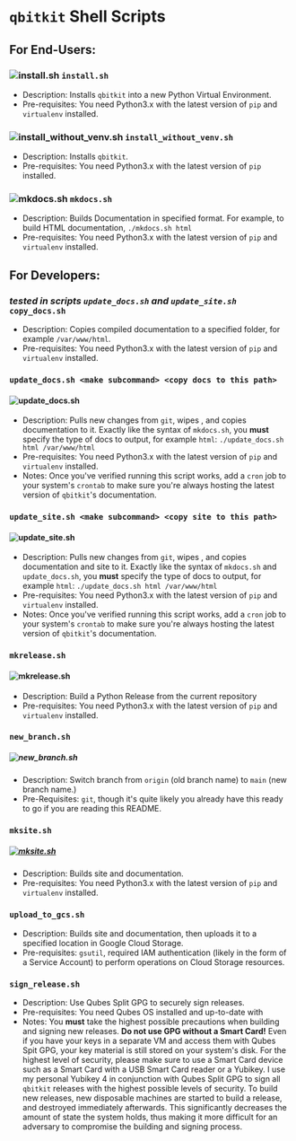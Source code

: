 # `qbitkit` Shell Scripts
## For End-Users:
### ![install.sh](https://github.com/qbitkit/qbitkit/workflows/Test%20Install%20Script/badge.svg) `install.sh`
* Description: Installs `qbitkit` into a new Python Virtual Environment.
* Pre-requisites: You need Python3.x with the latest version of `pip` and `virtualenv` installed.
### ![install_without_venv.sh](https://github.com/qbitkit/qbitkit/workflows/Test%20Install%20(no%20venv)%20Script/badge.svg) `install_without_venv.sh`
* Description: Installs `qbitkit`.
* Pre-requisites: You need Python3.x with the latest version of `pip` installed.
### ![mkdocs.sh](https://github.com/qbitkit/qbitkit/workflows/mkdocs.sh/badge.svg) `mkdocs.sh`
* Description: Builds Documentation in specified format. For example, to build HTML documentation, `./mkdocs.sh html`
* Pre-requisites: You need Python3.x with the latest version of `pip` and `virtualenv` installed.
## For Developers:
### *tested in scripts `update_docs.sh` and `update_site.sh`* `copy_docs.sh`
* Description: Copies compiled documentation to a specified folder, for example `/var/www/html`.
* Pre-requisites: You need Python3.x with the latest version of `pip` and `virtualenv` installed.
### `update_docs.sh <make subcommand> <copy docs to this path>`
#### ![update_docs.sh](https://github.com/qbitkit/qbitkit/workflows/update_docs.sh/badge.svg) 
* Description: Pulls new changes from `git`, wipes <copy docs to this path>, and copies documentation to it. Exactly like the syntax of `mkdocs.sh`, you **must** specify the type of docs to output, for example `html`: `./update_docs.sh html /var/www/html`
* Pre-requisites: You need Python3.x with the latest version of `pip` and `virtualenv` installed.
* Notes: Once you've verified running this script works, add a `cron` job to your system's `crontab` to make sure you're always hosting the latest version of `qbitkit`'s documentation.
### `update_site.sh <make subcommand> <copy site to this path>`
#### ![update_site.sh](https://github.com/qbitkit/qbitkit/workflows/update_site.sh/badge.svg)
* Description: Pulls new changes from `git`, wipes <copy site to this path>, and copies documentation and site to it. Exactly like the syntax of `mkdocs.sh` and `update_docs.sh`, you **must** specify the type of docs to output, for example `html`: `./update_docs.sh html /var/www/html`
* Pre-requisites: You need Python3.x with the latest version of `pip` and `virtualenv` installed.
* Notes: Once you've verified running this script works, add a `cron` job to your system's `crontab` to make sure you're always hosting the latest version of `qbitkit`'s documentation.
### `mkrelease.sh`
#### ![mkrelease.sh](https://github.com/qbitkit/qbitkit/workflows/mkrelease.sh/badge.svg) 
* Description: Build a Python Release from the current repository
* Pre-requisites: You need Python3.x with the latest version of `pip` and `virtualenv` installed.
### `new_branch.sh`
##### ![new_branch.sh](https://github.com/qbitkit/qbitkit/workflows/new_branch.sh/badge.svg)
* Description: Switch branch from `origin` (old branch name) to `main` (new branch name.)
* Pre-Requisites: `git`, though it's quite likely you already have this ready to go if you are reading this README. 
### `mksite.sh`
##### [![mksite.sh](https://github.com/qbitkit/qbitkit/actions/workflows/test_mksite.yml/badge.svg)](https://github.com/qbitkit/qbitkit/actions/workflows/test_mksite.yml)
* Description: Builds site and documentation.
* Pre-requisites: You need Python3.x with the latest version of `pip` and `virtualenv` installed.
### `upload_to_gcs.sh`
* Description: Builds site and documentation, then uploads it to a specified location in Google Cloud Storage.
* Pre-requisites: `gsutil`, required IAM authentication (likely in the form of a Service Account) to perform operations on Cloud Storage resources.
### `sign_release.sh`
* Description: Use Qubes Split GPG to securely sign releases.
* Pre-requisites: You need Qubes OS installed and up-to-date with 
* Notes: You **must** take the highest possible precautions when building and signing new releases. **Do not use GPG without a Smart Card!** Even if you have your keys in a separate VM and access them with Qubes Spit GPG, your key material is still stored on your system's disk. For the highest level of security, please make sure to use a Smart Card device such as a Smart Card with a USB Smart Card reader or a Yubikey. I use my personal Yubikey 4 in conjunction with Qubes Split GPG to sign all `qbitkit` releases with the highest possible levels of security. To build new releases, new disposable machines are started to build a release, and destroyed immediately afterwards. This significantly decreases the amount of state the system holds, thus making it more difficult for an adversary to compromise the building and signing process.